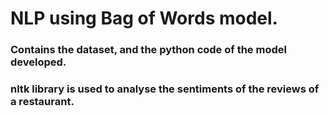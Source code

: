 # NLP using Bag of Words model.
### Contains the dataset, and the python code of the model developed.
### nltk library is used to analyse the sentiments of the reviews of a restaurant.
